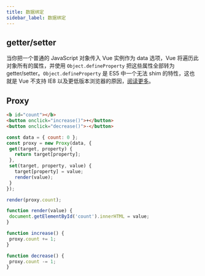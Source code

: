 ```yaml
---
title: 数据绑定
sidebar_label: 数据绑定
---
```


## getter/setter

当你把一个普通的 JavaScript 对象传入 Vue 实例作为 data 选项，Vue 将遍历此对象所有的属性，并使用 `Object.defineProperty` 把这些属性全部转为 getter/setter。`Object.defineProperty` 是 ES5 中一个无法 shim 的特性，这也就是 Vue 不支持 IE8 以及更低版本浏览器的原因，[阅读更多](https://www.google.com/url?q=https://cn.vuejs.org/v2/guide/reactivity.html&sa=D&ust=1570449321571000)。

## Proxy

```html
<b id="count"></b>
<button onclick="increase()">+</button>
<button onclick="decrease()">-</button>
```

```js
const data = { count: 0 };
const proxy = new Proxy(data, {
 get(target, property) {
   return target[property];
 },
 set(target, property, value) {
   target[property] = value;
   render(value);
 }
});

render(proxy.count);

function render(value) {
 document.getElementById('count').innerHTML = value;
}

function increase() {
 proxy.count += 1;
}

function decrease() {
 proxy.count -= 1;
}
```
